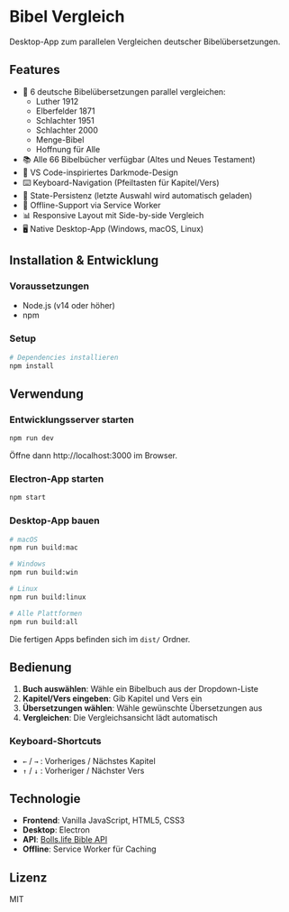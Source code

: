 # Bibel Vergleich

Desktop-App zum parallelen Vergleichen deutscher Bibelübersetzungen.

## Features

- 📖 6 deutsche Bibelübersetzungen parallel vergleichen:
  - Luther 1912
  - Elberfelder 1871
  - Schlachter 1951
  - Schlachter 2000
  - Menge-Bibel
  - Hoffnung für Alle
- 📚 Alle 66 Bibelbücher verfügbar (Altes und Neues Testament)
- 🎨 VS Code-inspiriertes Darkmode-Design
- ⌨️ Keyboard-Navigation (Pfeiltasten für Kapitel/Vers)
- 💾 State-Persistenz (letzte Auswahl wird automatisch geladen)
- 🔌 Offline-Support via Service Worker
- 📊 Responsive Layout mit Side-by-side Vergleich
- 🖥️ Native Desktop-App (Windows, macOS, Linux)

## Installation & Entwicklung

### Voraussetzungen
- Node.js (v14 oder höher)
- npm

### Setup

```bash
# Dependencies installieren
npm install
```

## Verwendung

### Entwicklungsserver starten

```bash
npm run dev
```

Öffne dann http://localhost:3000 im Browser.

### Electron-App starten

```bash
npm start
```

### Desktop-App bauen

```bash
# macOS
npm run build:mac

# Windows
npm run build:win

# Linux
npm run build:linux

# Alle Plattformen
npm run build:all
```

Die fertigen Apps befinden sich im `dist/` Ordner.

## Bedienung

1. **Buch auswählen**: Wähle ein Bibelbuch aus der Dropdown-Liste
2. **Kapitel/Vers eingeben**: Gib Kapitel und Vers ein
3. **Übersetzungen wählen**: Wähle gewünschte Übersetzungen aus
4. **Vergleichen**: Die Vergleichsansicht lädt automatisch

### Keyboard-Shortcuts

- `←` / `→` : Vorheriges / Nächstes Kapitel
- `↑` / `↓` : Vorheriger / Nächster Vers

## Technologie

- **Frontend**: Vanilla JavaScript, HTML5, CSS3
- **Desktop**: Electron
- **API**: [Bolls.life Bible API](https://bolls.life)
- **Offline**: Service Worker für Caching

## Lizenz

MIT
